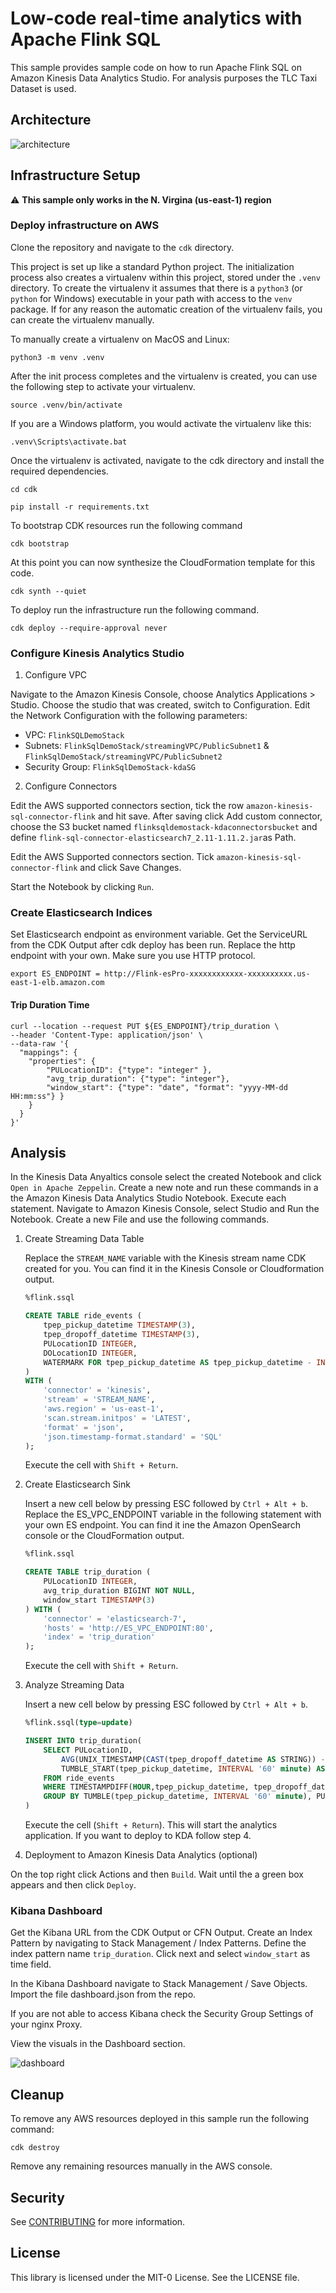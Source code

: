 # Low-code real-time analytics with Apache Flink SQL

This sample provides sample code on how to run Apache Flink SQL on Amazon Kinesis Data Analytics Studio. For analysis purposes the TLC Taxi Dataset is used.

## Architecture

![architecture](img/architecture.jpg)

## Infrastructure Setup

:warning: **This sample only works in the N. Virgina (us-east-1) region**

### Deploy infrastructure on AWS
Clone the repository and navigate to the `cdk` directory.

This project is set up like a standard Python project.  The initialization
process also creates a virtualenv within this project, stored under the `.venv`
directory.  To create the virtualenv it assumes that there is a `python3`
(or `python` for Windows) executable in your path with access to the `venv`
package. If for any reason the automatic creation of the virtualenv fails,
you can create the virtualenv manually.

To manually create a virtualenv on MacOS and Linux:

```
python3 -m venv .venv
```

After the init process completes and the virtualenv is created, you can use the following
step to activate your virtualenv.

```
source .venv/bin/activate
```

If you are a Windows platform, you would activate the virtualenv like this:

```
.venv\Scripts\activate.bat
```

Once the virtualenv is activated, navigate to the cdk directory and install the required dependencies.
```
cd cdk
```
```
pip install -r requirements.txt
```
To bootstrap CDK resources run the following command

```
cdk bootstrap
```

At this point you can now synthesize the CloudFormation template for this code.

```
cdk synth --quiet
```
To deploy run the infrastructure run the following command. 

```
cdk deploy --require-approval never
```

### Configure Kinesis Analytics Studio

1. Configure VPC

Navigate to the Amazon Kinesis Console, choose Analytics Applications > Studio. Choose the studio that was created, 
switch to Configuration.
Edit the Network Configuration with the following parameters:
- VPC: `FlinkSQLDemoStack`
- Subnets: `FlinkSqlDemoStack/streamingVPC/PublicSubnet1` & `FlinkSqlDemoStack/streamingVPC/PublicSubnet2`
- Security Group: `FlinkSqlDemoStack-kdaSG`

2. Configure Connectors

Edit the AWS supported connectors section, tick the row `amazon-kinesis-sql-connector-flink` and hit save.
After saving click Add custom connector, choose the S3 bucket named `flinksqldemostack-kdaconnectorsbucket` and define 
`flink-sql-connector-elasticsearch7_2.11-1.11.2.jar`as Path.

Edit the AWS Supported connectors section. Tick `amazon-kinesis-sql-connector-flink` and click Save Changes.

Start the Notebook by clicking `Run`.


### Create Elasticsearch Indices

Set Elasticsearch endpoint as environment variable. Get the ServiceURL from the CDK Output after cdk deploy has been run.
Replace the http endpoint with your own. Make sure you use HTTP protocol.
```shell script
export ES_ENDPOINT = http://Flink-esPro-xxxxxxxxxxxx-xxxxxxxxxx.us-east-1-elb.amazon.com
```

#### Trip Duration Time

```shell script
curl --location --request PUT ${ES_ENDPOINT}/trip_duration \
--header 'Content-Type: application/json' \
--data-raw '{
  "mappings": {
    "properties": {
        "PULocationID": {"type": "integer" },
        "avg_trip_duration": {"type": "integer"},
        "window_start": {"type": "date", "format": "yyyy-MM-dd HH:mm:ss"} }
    }
  }
}'
```

## Analysis

In the Kinesis Data Anyaltics console select the created Notebook and click `Open in Apache Zeppelin`. Create a new note
and run these commands in a the Amazon Kinesis Data Analytics Studio Notebook. Execute each statement.
Navigate to Amazon Kinesis Console, select Studio and Run the Notebook. Create a new File and use the following commands.
1. Create Streaming Data Table
    
    Replace the `STREAM_NAME` variable with the Kinesis stream name CDK created for you. You can find it in the Kinesis Console or Cloudformation output.
    ```sql
    %flink.ssql
    
    CREATE TABLE ride_events (
        tpep_pickup_datetime TIMESTAMP(3),
        tpep_dropoff_datetime TIMESTAMP(3),
        PULocationID INTEGER,
        DOLocationID INTEGER,
        WATERMARK FOR tpep_pickup_datetime AS tpep_pickup_datetime - INTERVAL '5' SECOND
    )
    WITH (
        'connector' = 'kinesis',
        'stream' = 'STREAM_NAME',
        'aws.region' = 'us-east-1',
        'scan.stream.initpos' = 'LATEST',
        'format' = 'json',
        'json.timestamp-format.standard' = 'SQL'
    );
    ```
    Execute the cell with `Shift + Return`.

2. Create Elasticsearch Sink
    
    Insert a new cell below by pressing ESC followed by `Ctrl + Alt + b`.
    Replace the ES_VPC_ENDPOINT variable in the following statement with your own ES endpoint. You can find it ine the Amazon OpenSearch console or the CloudFormation output.
    ```sql
    %flink.ssql
    
    CREATE TABLE trip_duration (
        PULocationID INTEGER,
        avg_trip_duration BIGINT NOT NULL,
        window_start TIMESTAMP(3)
    ) WITH (
        'connector' = 'elasticsearch-7',
        'hosts' = 'http://ES_VPC_ENDPOINT:80',
        'index' = 'trip_duration'
    );
    ```
    Execute the cell with `Shift + Return`.

3. Analyze Streaming Data
    
    Insert a new cell below by pressing ESC followed by `Ctrl + Alt + b`.
    ```sql
    %flink.ssql(type=update)
    
    INSERT INTO trip_duration(
        SELECT PULocationID,
            AVG(UNIX_TIMESTAMP(CAST(tpep_dropoff_datetime AS STRING)) - UNIX_TIMESTAMP(CAST(tpep_pickup_datetime AS STRING))) AS avg_ride_duration,
            TUMBLE_START(tpep_pickup_datetime, INTERVAL '60' minute) AS window_start 
        FROM ride_events
        WHERE TIMESTAMPDIFF(HOUR,tpep_pickup_datetime, tpep_dropoff_datetime) <= 4 
        GROUP BY TUMBLE(tpep_pickup_datetime, INTERVAL '60' minute), PULocationID
    )
    
    ```
    Execute the cell (`Shift + Return`). This will start the analytics application. If you want to deploy to KDA follow step 4.

4. Deployment to Amazon Kinesis Data Analytics (optional)

On the top right click Actions and then `Build`. Wait until the a green box appears and then click `Deploy`.


### Kibana Dashboard

Get the Kibana URL from the CDK Output or CFN Output.
Create an Index Pattern by navigating to Stack Management / Index Patterns. Define the index pattern name `trip_duration`.
Click next and select `window_start` as time field.

In the Kibana Dashboard navigate to Stack Management / Save Objects. Import the file dashboard.json from the repo.

If you are not able to access Kibana check the Security Group Settings of your nginx Proxy.

View the visuals in the Dashboard section.

![dashboard](img/dashboard.png)

## Cleanup

To remove any AWS resources deployed in this sample run the following command:

```shell script
cdk destroy
```

Remove any remaining resources manually in the AWS console.

## Security

See [CONTRIBUTING](CONTRIBUTING.md#security-issue-notifications) for more information.

## License

This library is licensed under the MIT-0 License. See the LICENSE file.
